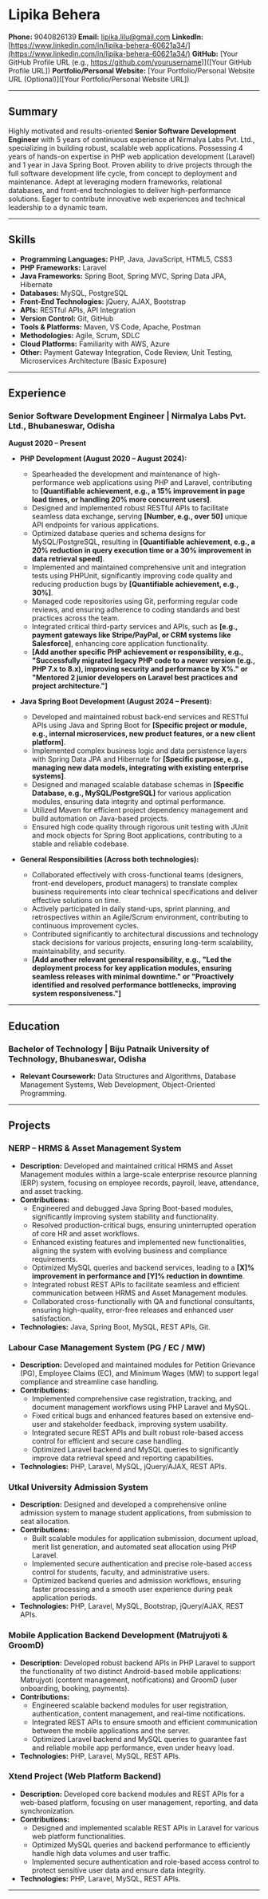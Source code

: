 # Lipika Behera

**Phone:** 9040826139
**Email:** lipika.lilu@gmail.com
**LinkedIn:** [https://www.linkedin.com/in/lipika-behera-60621a34/](https://www.linkedin.com/in/lipika-behera-60621a34/)
**GitHub:** [Your GitHub Profile URL (e.g., https://github.com/yourusername)]([Your GitHub Profile URL])
**Portfolio/Personal Website:** [Your Portfolio/Personal Website URL (Optional)]([Your Portfolio/Personal Website URL])

---

## Summary

Highly motivated and results-oriented **Senior Software Development Engineer** with 5 years of continuous experience at Nirmalya Labs Pvt. Ltd., specializing in building robust, scalable web applications. Possessing 4 years of hands-on expertise in PHP web application development (Laravel) and 1 year in Java Spring Boot. Proven ability to drive projects through the full software development life cycle, from concept to deployment and maintenance. Adept at leveraging modern frameworks, relational databases, and front-end technologies to deliver high-performance solutions. Eager to contribute innovative web experiences and technical leadership to a dynamic team.

---

## Skills

*   **Programming Languages:** PHP, Java, JavaScript, HTML5, CSS3
*   **PHP Frameworks:** Laravel
*   **Java Frameworks:** Spring Boot, Spring MVC, Spring Data JPA, Hibernate
*   **Databases:** MySQL, PostgreSQL
*   **Front-End Technologies:** jQuery, AJAX, Bootstrap
*   **APIs:** RESTful APIs, API Integration
*   **Version Control:** Git, GitHub
*   **Tools & Platforms:** Maven, VS Code, Apache, Postman
*   **Methodologies:** Agile, Scrum, SDLC
*   **Cloud Platforms:** Familiarity with AWS, Azure
*   **Other:** Payment Gateway Integration, Code Review, Unit Testing, Microservices Architecture (Basic Exposure)

---

## Experience

### Senior Software Development Engineer | Nirmalya Labs Pvt. Ltd., Bhubaneswar, Odisha
**August 2020 – Present**

*   **PHP Development (August 2020 – August 2024):**
    *   Spearheaded the development and maintenance of high-performance web applications using PHP and Laravel, contributing to **[Quantifiable achievement, e.g., a 15% improvement in page load times, or handling 20% more concurrent users]**.
    *   Designed and implemented robust RESTful APIs to facilitate seamless data exchange, serving **[Number, e.g., over 50]** unique API endpoints for various applications.
    *   Optimized database queries and schema designs for MySQL/PostgreSQL, resulting in **[Quantifiable achievement, e.g., a 20% reduction in query execution time or a 30% improvement in data retrieval speed]**.
    *   Implemented and maintained comprehensive unit and integration tests using PHPUnit, significantly improving code quality and reducing production bugs by **[Quantifiable achievement, e.g., 30%]**.
    *   Managed code repositories using Git, performing regular code reviews, and ensuring adherence to coding standards and best practices across the team.
    *   Integrated critical third-party services and APIs, such as **[e.g., payment gateways like Stripe/PayPal, or CRM systems like Salesforce]**, enhancing core application functionality.
    *   **[Add another specific PHP achievement or responsibility, e.g., "Successfully migrated legacy PHP code to a newer version (e.g., PHP 7.x to 8.x), improving security and performance by X%." or "Mentored 2 junior developers on Laravel best practices and project architecture."]**

*   **Java Spring Boot Development (August 2024 – Present):**
    *   Developed and maintained robust back-end services and RESTful APIs using Java and Spring Boot for **[Specific project or module, e.g., internal microservices, new product features, or a new client platform]**.
    *   Implemented complex business logic and data persistence layers with Spring Data JPA and Hibernate for **[Specific purpose, e.g., managing new data models, integrating with existing enterprise systems]**.
    *   Designed and managed scalable database schemas in **[Specific Database, e.g., MySQL/PostgreSQL]** for various application modules, ensuring data integrity and optimal performance.
    *   Utilized Maven for efficient project dependency management and build automation on Java-based projects.
    *   Ensured high code quality through rigorous unit testing with JUnit and mock objects for Spring Boot applications, contributing to a stable and reliable codebase.

*   **General Responsibilities (Across both technologies):**
    *   Collaborated effectively with cross-functional teams (designers, front-end developers, product managers) to translate complex business requirements into clear technical specifications and deliver effective solutions on time.
    *   Actively participated in daily stand-ups, sprint planning, and retrospectives within an Agile/Scrum environment, contributing to continuous improvement cycles.
    *   Contributed significantly to architectural discussions and technology stack decisions for various projects, ensuring long-term scalability, maintainability, and security.
    *   **[Add another relevant general responsibility, e.g., "Led the deployment process for key application modules, ensuring seamless releases with minimal downtime." or "Proactively identified and resolved performance bottlenecks, improving system responsiveness."]**

---

## Education

### Bachelor of Technology | Biju Patnaik University of Technology, Bhubaneswar, Odisha

*   **Relevant Coursework:** Data Structures and Algorithms, Database Management Systems, Web Development, Object-Oriented Programming.

---

## Projects

### NERP – HRMS & Asset Management System

*   **Description:** Developed and maintained critical HRMS and Asset Management modules within a large-scale enterprise resource planning (ERP) system, focusing on employee records, payroll, leave, attendance, and asset tracking.
*   **Contributions:**
    *   Engineered and debugged Java Spring Boot-based modules, significantly improving system stability and functionality.
    *   Resolved production-critical bugs, ensuring uninterrupted operation of core HR and asset workflows.
    *   Enhanced existing features and implemented new functionalities, aligning the system with evolving business and compliance requirements.
    *   Optimized MySQL queries and backend services, leading to a **[X]% improvement in performance and [Y]% reduction in downtime**.
    *   Integrated robust REST APIs to facilitate seamless and efficient communication between HRMS and Asset Management modules.
    *   Collaborated cross-functionally with QA and functional consultants, ensuring high-quality, error-free releases and enhanced user satisfaction.
*   **Technologies:** Java, Spring Boot, MySQL, REST APIs, Git.

### Labour Case Management System (PG / EC / MW)

*   **Description:** Developed and maintained modules for Petition Grievance (PG), Employee Claims (EC), and Minimum Wages (MW) to support legal compliance and streamline case handling.
*   **Contributions:**
    *   Implemented comprehensive case registration, tracking, and document management workflows using PHP Laravel and MySQL.
    *   Fixed critical bugs and enhanced features based on extensive end-user and stakeholder feedback, improving system usability.
    *   Integrated secure REST APIs and built robust role-based access control for efficient and secure case handling.
    *   Optimized Laravel backend and MySQL queries to significantly improve data retrieval speed and reporting capabilities.
*   **Technologies:** PHP, Laravel, MySQL, jQuery/AJAX, REST APIs.

### Utkal University Admission System

*   **Description:** Designed and developed a comprehensive online admission system to manage student applications, from submission to seat allocation.
*   **Contributions:**
    *   Built scalable modules for application submission, document upload, merit list generation, and automated seat allocation using PHP Laravel.
    *   Implemented secure authentication and precise role-based access control for students, faculty, and administrative users.
    *   Optimized backend queries and admission workflows, ensuring faster processing and a smooth user experience during peak application periods.
*   **Technologies:** PHP, Laravel, MySQL, Bootstrap, jQuery/AJAX, REST APIs.

### Mobile Application Backend Development (Matrujyoti & GroomD)

*   **Description:** Developed robust backend APIs in PHP Laravel to support the functionality of two distinct Android-based mobile applications: Matrujyoti (content management, notifications) and GroomD (user onboarding, booking, payments).
*   **Contributions:**
    *   Engineered scalable backend modules for user registration, authentication, content management, and real-time notifications.
    *   Integrated REST APIs to ensure smooth and efficient communication between the mobile applications and the server.
    *   Optimized Laravel backend and MySQL queries to guarantee fast and reliable mobile app performance, even under heavy load.
*   **Technologies:** PHP, Laravel, MySQL, REST APIs.

### Xtend Project (Web Platform Backend)

*   **Description:** Developed core backend modules and REST APIs for a web-based platform, focusing on user management, reporting, and data synchronization.
*   **Contributions:**
    *   Designed and implemented scalable REST APIs in Laravel for various web platform functionalities.
    *   Optimized MySQL queries and backend performance to efficiently handle high data volumes and user traffic.
    *   Implemented secure authentication and role-based access control to protect sensitive user data and ensure data integrity.
*   **Technologies:** PHP, Laravel, MySQL, REST APIs.

---


